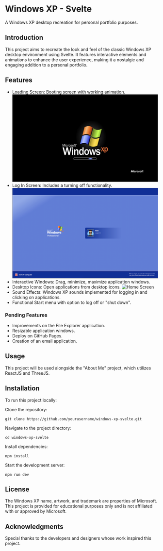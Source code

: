 # Windows XP - Svelte
A Windows XP desktop recreation for personal portfolio purposes.

## Introduction
This project aims to recreate the look and feel of the classic Windows XP desktop environment using Svelte. It features interactive elements and animations to enhance the user experience, making it a nostalgic and engaging addition to a personal portfolio.

## Features
- Loading Screen: Booting screen with working animation.
![Loading](https://github.com/AJevangelou/windows-xp-svelte/blob/main/thumbnails/Loading.jpg)
- Log In Screen: Includes a turning off functionality.
![Log In Screen](https://github.com/AJevangelou/windows-xp-svelte/blob/main/thumbnails/LogIn%20Image.png?raw=true)
- Interactive Windows: Drag, minimize, maximize application windows.
- Desktop Icons: Open applications from desktop icons.
![Home Screen](https://github.com/AJevangelou/windows-xp-svelte/blob/main/thumbnails/Home%20Image.png?raw=true)
- Sound Effects: Windows XP sounds implemented for logging in and clicking on applications.
- Functional Start menu with option to log off or "shut down".

### Pending Features
- Improvements on the File Explorer application.
- Resizable application windows.
- Deploy on GitHub Pages.
- Creation of an email application.

## Usage
This project will be used alongside the "About Me" project, which utilizes ReactJS and ThreeJS.

## Installation
To run this project locally:

Clone the repository:
```
git clone https://github.com/yourusername/windows-xp-svelte.git
```
Navigate to the project directory:
```
cd windows-xp-svelte
```
Install dependencies:
```
npm install
```
Start the development server:
```
npm run dev
```
## License
The Windows XP name, artwork, and trademark are properties of Microsoft. This project is provided for educational purposes only and is not affiliated with or approved by Microsoft.

## Acknowledgments
Special thanks to the developers and designers whose work inspired this project.